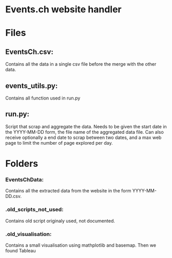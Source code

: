# Events.ch website handler

# Files
## EventsCh.csv:
Contains all the data in a single csv file before the merge with the other data.

## events_utils.py:
Contains all function used in run.py

## run.py:
Script that scrap and aggregate the data. Needs to be given the start date in the YYYY-MM-DD form, the file name of the aggregated data file. Can also receive optionally a end date to scrap between two dates, and a max web page to limit the number of page explored per day.

# Folders
### EventsChData:
Contains all the extracted data from the website in the form YYYY-MM-DD.csv.

### .old_scripts_not_used:
Contains old script originaly used, not documented.

### .old_visualisation:
Contains a small visualisation using mathplotlib and basemap. Then we found Tableau
